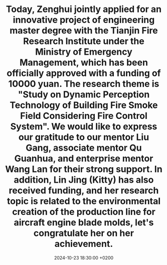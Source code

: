 ---
title: >-
  Today, Zenghui jointly applied for an innovative project of engineering master degree with the Tianjin Fire Research Institute under the Ministry of Emergency Management, which has been officially approved with a funding of 10000 yuan. The research theme is "Study on Dynamic Perception Technology of Building Fire Smoke Field Considering Fire Control System". We would like to express our gratitude to our mentor Liu Gang, associate mentor Qu Guanhua, and enterprise mentor Wang Lan for their strong support. In addition, Lin Jing (Kitty) has also received funding, and her research topic is related to the environmental creation of the production line for aircraft engine blade molds, let's congratulate her on her achievement.
date: 2024-10-23 18:30:00 +0200
---
